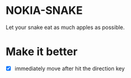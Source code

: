 # NOKIA-SNAKE
Let your snake eat as much apples as possible.

# Make it better
- [x] immediately move after hit the direction key
